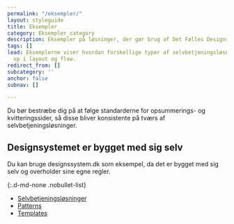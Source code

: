 ```yaml
---
permalink: "/eksempler/"
layout: styleguide
title: Eksempler
category: Eksempler_category
description: Eksempler på løsninger, der gør brug af Det Fælles Designsystem
tags: []
lead: Eksemplerne viser hvordan forskellige typer af selvbetjeningsløsninger kan sættes
  op i layout og flow.
redirect_from: []
subcategory: ''
anchor: false
subnav: []

---
```

Du bør bestræbe dig på at følge standarderne for opsummerings- og kvitteringssider, så disse bliver konsistente på tværs af selvbetjeningsløsninger.

## Designsystemet er bygget med sig selv
Du kan bruge designssystem.dk som eksempel, da det er bygget med sig selv og overholder sine egne regler.

{:.d-md-none .nobullet-list}
- <a href="/eksempler/selvbetjeningsloesninger/" class="bold-link">Selvbetjeningsløsninger</a>
- <a href="/eksempler/patterns/" class="bold-link">Patterns</a>
- <a href="/eksempler/templates/" class="bold-link">Templates</a>